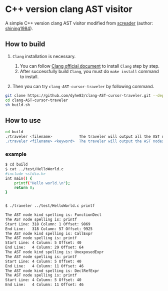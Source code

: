 # C++ version clang AST visitor
A simple C++ version clang AST visitor modified from [screader] (author: [shining1984]).

[screader]: https://github.com/shining1984/screader
[shining1984]: https://github.com/shining1984

## How to build
1. `Clang` installation is necessary.
   1. You can follow [Clang official document] to install `Clang` step by step.  
   2. After successfully build `Clang`, you must do `make install` command to install.

2. Then you can try `clang-AST-cursor-traveler` by following command.
```sh
git clone https://github.com/dyhe83/clang-AST-cursor-traveler.git --depth=1
cd clang-AST-cursor-traveler
sh build.sh
```

[Clang official document]: http://clang.llvm.org/get_started.html

## How to use
```sh
cd build
./traveler <filename>            The traveler will output all the AST nodes' information.
./traveler <filename> <keyword>  The traveler will output the AST nodes' matched the keyword.
```

### example
```sh
$ cd build
$ cat ../test/HelloWorld.c
#include <stdio.h>
int main() {
    printf("Hello world.\n");
    return 0;
}


$ ./traveler ../test/HelloWorld.c printf

The AST node kind spelling is: FunctionDecl
The AST node spelling is: printf
Start Line: 318 Column: 1 Offset: 9869
End Line:   318 Column: 57 Offset: 9925
The AST node kind spelling is: CallExpr
The AST node spelling is: printf
Start Line: 4 Column: 5 Offset: 40
End Line:   4 Column: 29 Offset: 64
The AST node kind spelling is: UnexposedExpr
The AST node spelling is: printf
Start Line: 4 Column: 5 Offset: 40
End Line:   4 Column: 11 Offset: 46
The AST node kind spelling is: DeclRefExpr
The AST node spelling is: printf
Start Line: 4 Column: 5 Offset: 40
End Line:   4 Column: 11 Offset: 46
```
